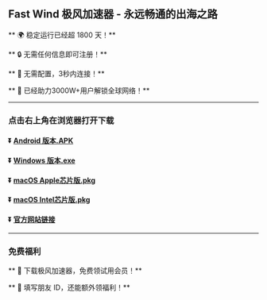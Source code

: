 ## Fast Wind 极风加速器 - 永远畅通的出海之路

** :earth_africa: 稳定运行已经超 1800 天！**

** :lock: 无需任何信息即可注册！**

** :rocket: 无需配置，3秒内连接！**

** :man: 已经助力3000W+用户解锁全球网络！**

----
### 点击右上角在浏览器打开下载
#### :arrow_double_down: [Android 版本.APK](https://jfeng.net//download/android/wind-1.0.28-release.apk)
#### :arrow_double_down: [Windows 版本.exe](https://jfeng.net/download/windows/FastWindSetup-x86-1.3.10.rar)
#### :arrow_double_down: [macOS Apple芯片版.pkg](https://jfeng.net/download/macos/fastwind-1.3.10-arm64.pkg)
#### :arrow_double_down: [macOS Intel芯片版.pkg](https://jfeng.net/download/macos/fastwind-1.3.10.pkg)

#### :arrow_double_down: [官方网站链接](https://jfeng.net)
----
### 免费福利
** :gift: 下载极风加速器，免费领试用会员！**

** :gift: 填写朋友 ID，还能额外领福利！**
